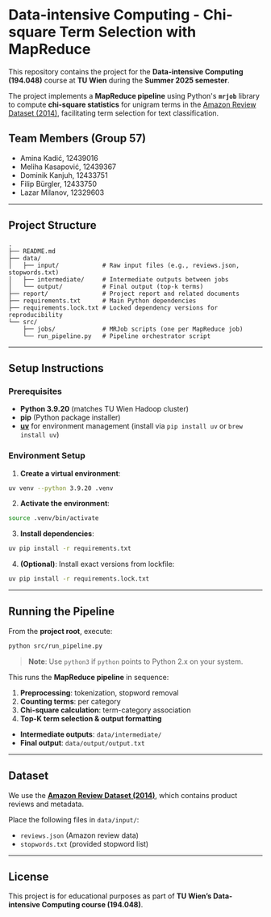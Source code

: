 # Data-intensive Computing - Chi-square Term Selection with MapReduce

This repository contains the project for the **Data-intensive Computing (194.048)** course at **TU Wien** during the **Summer 2025 semester**.

The project implements a **MapReduce pipeline** using Python's **`mrjob`** library to compute **chi-square statistics** for unigram terms in the [Amazon Review Dataset (2014)](https://cseweb.ucsd.edu/~jmcauley/datasets/amazon/links.html), facilitating term selection for text classification.

## Team Members (Group 57)

- Amina Kadić, 12439016
- Meliha Kasapović, 12439367
- Dominik Kanjuh, 12433751
- Filip Bürgler, 12433750
- Lazar Milanov, 12329603

---

## Project Structure

```
.
├── README.md
├── data/
│   ├── input/            # Raw input files (e.g., reviews.json, stopwords.txt)
│   ├── intermediate/     # Intermediate outputs between jobs
│   └── output/           # Final output (top-k terms)
├── report/               # Project report and related documents
├── requirements.txt      # Main Python dependencies
├── requirements.lock.txt # Locked dependency versions for reproducibility
└── src/
    ├── jobs/             # MRJob scripts (one per MapReduce job)
    └── run_pipeline.py   # Pipeline orchestrator script
```

---

## Setup Instructions

### Prerequisites

- **Python 3.9.20** (matches TU Wien Hadoop cluster)
- **pip** (Python package installer)
- **[uv](https://github.com/astral-sh/uv)** for environment management (install via `pip install uv` or `brew install uv`)

### Environment Setup

1. **Create a virtual environment**:

```bash
uv venv --python 3.9.20 .venv
```

2. **Activate the environment**:

```bash
source .venv/bin/activate
```

3. **Install dependencies**:

```bash
uv pip install -r requirements.txt
```

4. **(Optional)**: Install exact versions from lockfile:

```bash
uv pip install -r requirements.lock.txt
```

---

## Running the Pipeline

From the **project root**, execute:

```bash
python src/run_pipeline.py
```

> **Note**: Use `python3` if `python` points to Python 2.x on your system.

This runs the **MapReduce pipeline** in sequence:

1. **Preprocessing**: tokenization, stopword removal
2. **Counting terms**: per category
3. **Chi-square calculation**: term-category association
4. **Top-K term selection & output formatting**

- **Intermediate outputs**: `data/intermediate/`
- **Final output**: `data/output/output.txt`

---

## Dataset

We use the **[Amazon Review Dataset (2014)](https://cseweb.ucsd.edu/~jmcauley/datasets/amazon/links.html)**, which contains product reviews and metadata.

Place the following files in `data/input/`:

- `reviews.json` (Amazon review data)
- `stopwords.txt` (provided stopword list)

---

## License

This project is for educational purposes as part of **TU Wien’s Data-intensive Computing course (194.048)**.
